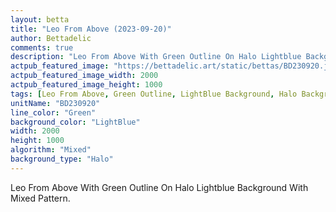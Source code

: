 ```yaml
---
layout: betta
title: "Leo From Above (2023-09-20)"
author: Bettadelic
comments: true
description: "Leo From Above With Green Outline On Halo Lightblue Background With Mixed Pattern."
actpub_featured_image: "https://bettadelic.art/static/bettas/BD230920.jpg"
actpub_featured_image_width: 2000
actpub_featured_image_height: 1000
tags: [Leo From Above, Green Outline, LightBlue Background, Halo Background Pattern, Mixed Pattern, September 2023]
unitName: "BD230920"
line_color: "Green"
background_color: "LightBlue"
width: 2000
height: 1000
algorithm: "Mixed"
background_type: "Halo"
---
```


Leo From Above With Green Outline On Halo Lightblue Background With Mixed Pattern.
